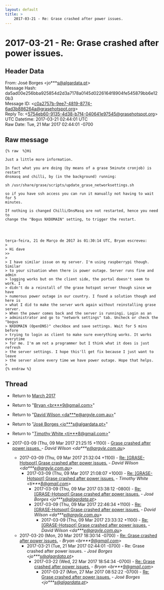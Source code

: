 ```yaml
---
layout: default
title: >
    2017-03-21 - Re: Grase crashed after power issues.
---
```


# 2017-03-21 - Re: Grase crashed after power issues.

## Header Data

From: José Borges \<jo***s@algardata.pt\><br>
Message Hash: da5ad00e256bba925854d2d3a7178a0145d0226164f8904fe545879bb6e120b3<br>
Message ID: \<c0a2757b-9ee7-4819-8774-6ad3b886264a@grasehotspot.org\><br>
Reply To: \<5754eb60-9135-4d38-b7f4-040641e97545@grasehotspot.org\><br>
UTC Datetime: 2017-03-21 02:44:01 UTC<br>
Raw Date: Tue, 21 Mar 2017 02:44:01 -0700<br>

## Raw message

```
{% raw  %}Hi

Just a little more information.

In fact what you are doing (by means of a grase 5minute cronjob) is restart 
dnsmasq and chilli, by (in the background) running:

sh /usr/share/grase/scripts/update_grase_networksettings.sh

so if you have ssh access you can run it manually not having to wait for 5 
minutes.

If nothing is changed Chilli/DnsMasq are not restarted, hence you need to 
change the "Bogus NXDOMAIN" setting, to trigger the restart.




terça-feira, 21 de Março de 2017 às 01:30:14 UTC, Bryan escreveu:
>
> Hi dave
>>
>
> I have similar issue on my server. I'm using raspberrypi though. Similar 
> to your situation when there is power outage. Server runs fine and admin 
> logging works but on the client side, the portal doesn't seem to work. I 
> didn't do a reinstall of the grase hotspot server though since we have 
> numerous power outage in our country. I found a solution though and here is 
> what I did to make the server work again without reinstalling grase server. 
> When the power comes back and the server is runningi. Login as an 
> administrator and go to "network settings" tab. Uncheck or check the "bogus 
> NXDOMAIN (OpenDNS)" checkbox and save settings. Wait for 5 mins before 
> trying to login as client to make sure everything works. It works everytime 
> for me. I'm am not a programmer but I think what it does is just refresh 
> the server settings. I hope this'll get fix because I just want to leave 
> the server alone every time we have power outage. Hope that helps.
>
{% endraw %}
```

## Thread

+ Return to [March 2017](/archive/2017/03)

+ Return to "[Bryan <br***9<span>@</span>gmail.com>](/authors/br___9_at_gmail_com)"
+ Return to "[David Wilson <da***e<span>@</span>argyle.com.au>](/authors/da___e_at_argyle_com_au)"
+ Return to "[José Borges <jo***s<span>@</span>algardata.pt>](/authors/jo___s_at_algardata_pt)"
+ Return to "[Timothy White <ti***8<span>@</span>gmail.com>](/authors/ti___8_at_gmail_com)"

+ 2017-03-09 (Thu, 09 Mar 2017 21:25:15 +1100) - [Grase crashed after power issues. ](/archive/2017/03/28d78e865fd31c54c37edea7b09e78dc8321c492708e5e3a064b69eebf838a1b) - _David Wilson \<da***e@argyle.com.au\>_
  + 2017-03-09 (Thu, 09 Mar 2017 21:32:04 +1100) - [Re: [GRASE-Hotspot] Grase crashed after power issues.](/archive/2017/03/39c2cdc0dd31b37a91773d8b2da4ae24a8e3f2b10507f7d014e4c8ef42e9d413) - _David Wilson \<da***e@argyle.com.au\>_
    + 2017-03-09 (Thu, 09 Mar 2017 21:08:07 +1000) - [Re: [GRASE-Hotspot] Grase crashed after power issues.](/archive/2017/03/546f3ad94bf92245a7ca1d295004c300c53b3610b5d3343e7b241aca3910b10d) - _Timothy White \<ti***8@gmail.com\>_
      + 2017-03-09 (Thu, 09 Mar 2017 03:38:12 -0800) - [Re: [GRASE-Hotspot] Grase crashed after power issues.](/archive/2017/03/3148ca3a6221f60ca5c0b2a8e233e098b0b68178a420dc2200cbf760e51ec6da) - _José Borges \<jo***s@algardata.pt\>_
      + 2017-03-09 (Thu, 09 Mar 2017 22:46:34 +1100) - [Re: [GRASE-Hotspot] Grase crashed after power issues.](/archive/2017/03/c530879f91cb4b4f298c6f0ffaca6f3057f993fcdebef80ad4a64e3a13544821) - _David Wilson \<da***e@argyle.com.au\>_
        + 2017-03-09 (Thu, 09 Mar 2017 23:33:32 +1100) - [Re: [GRASE-Hotspot] Grase crashed after power issues.](/archive/2017/03/d7039a99ce1bdc0d6f7a16322e97f3dc3594610faf335498e0fab6e917ea256a) - _David Wilson \<da***e@argyle.com.au\>_
  + 2017-03-20 (Mon, 20 Mar 2017 18:30:14 -0700) - [Re: Grase crashed after power issues.](/archive/2017/03/25d4047c7c4b6ba7a4b76289ed874afe70e6c2c9b0c9bdff16fbc600ab52d7ae) - _Bryan \<br***9@gmail.com\>_
    + 2017-03-21 (Tue, 21 Mar 2017 02:44:01 -0700) - Re: Grase crashed after power issues. - _José Borges \<jo***s@algardata.pt\>_
      + 2017-03-22 (Wed, 22 Mar 2017 18:54:34 -0700) - [Re: Grase crashed after power issues.](/archive/2017/03/cae47b88d74e3e49106d5e3de379f2f75efffc51fbec9266bf729f3f6b3fb63f) - _Bryan \<br***9@gmail.com\>_
        + 2017-03-27 (Mon, 27 Mar 2017 08:52:22 -0700) - [Re: Grase crashed after power issues.](/archive/2017/03/d3373f17bfde29ba9cecffbd27a1e68047f579050f047970433a6e652af7f7e8) - _José Borges \<jo***s@algardata.pt\>_


